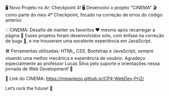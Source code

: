 🖥️ Novo Projeto no Ar: Checkpoint 4! 🖥️
Desenvolvi o projeto "CINEMA" 🎬 como parte do meu 4º Checkpoint, focado na correção de erros do código anterior.

💡 CINEMA:
Desafio de manter os favoritos ❤️ mesmo após recarregar a página 🔄
Esses projetos foram desenvolvidos solo, com ênfase na correção de bugs 🐛, e me trouxeram uma excelente experiência em JavaScript.

🛠️ Ferramentas utilizadas: HTML, CSS, Bootstrap e JavaScript, sempre visando uma melhor mecânica e experiência de usuário.
Agradeço especialmente ao professor Lucas Silva pelo suporte e orientações nessa jornada de Web Development! 🙌

🔗 Link do CINEMA: https://mmaniezo.github.io/CP4-WebDev-Prj2/

Let’s rock the future! 🎸
